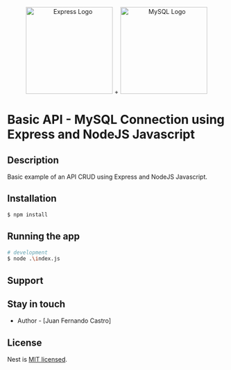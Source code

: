<p align="center">
  <a href="https://expressjs.com/images/express-facebook-share.png" target="blank"><img src="https://expressjs.com/images/express-facebook-share.png" width="200" alt="Express Logo" /></a> +
  <a href="https://www.mysql.com/" target="blank"><img src="https://d1.awsstatic.com/asset-repository/products/amazon-rds/1024px-MySQL.ff87215b43fd7292af172e2a5d9b844217262571.png" width="200" alt="MySQL Logo" /></a>
</p>

<p align="center">
  <h1>Basic API - MySQL Connection using Express and NodeJS Javascript</h1>
</p>

[circleci-image]: https://img.shields.io/circleci/build/github/nestjs/nest/master?token=abc123def456
[circleci-url]: https://circleci.com/gh/nestjs/nest

## Description

Basic example of an API CRUD using Express and NodeJS Javascript.

## Installation

```bash
$ npm install
```

## Running the app

```bash
# development
$ node .\index.js

```
## Support


## Stay in touch

- Author - [Juan Fernando Castro]

## License

Nest is [MIT licensed](LICENSE).